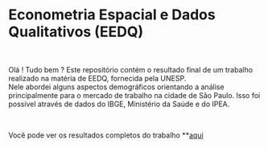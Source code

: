 # Econometria Espacial e Dados Qualitativos (EEDQ)

<br>

Olá ! Tudo bem ? Este repositório contém o resultado final de um trabalho realizado na matéria de EEDQ, fornecida pela UNESP.  <br>
Nele abordei alguns aspectos demográficos orientando a análise principalmente para o mercado de trabalho na cidade de São Paulo. Isso foi possível através de dados do IBGE, Ministério da Saúde e do IPEA.

<br>

Você pode ver os resultados completos do trabalho **[aqui](https://nbviewer.org/github/tp-duarte/Econometria-Espacial-e-Dados-Qualitativos/blob/main/EEDQ%20Trabalho%20Final%20-%20Thiago%20Pereira%20Duarte%20-Copy2.ipynb)
